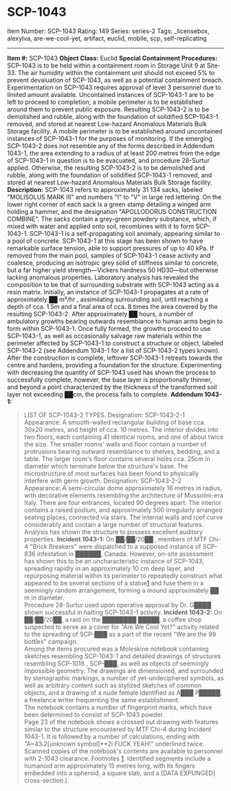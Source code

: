 # SCP-1043
Item Number: SCP-1043
Rating: 149
Series: series-2
Tags: _licensebox, alexylva, are-we-cool-yet, artifact, euclid, mobile, scp, self-replicating

---

**Item #:** SCP-1043
**Object Class:** Euclid
**Special Containment Procedures:** SCP-1043 is to be held within a containment room in Storage Unit 9 at Site-33. The air humidity within the containment unit should not exceed 5% to prevent devaluation of SCP-1043, as well as a potential containment breach. Experimentation on SCP-1043 requires approval of level 3 personnel due to limited amount available.
Uncontained instances of SCP-1043-1 are to be left to proceed to completion; a mobile perimeter is to be established around them to prevent public exposure. Resulting SCP-1043-2 is to be demolished and rubble, along with the foundation of solidified SCP-1043-1 removed, and stored at nearest Low-hazard Anomalous Materials Bulk Storage facility.
A mobile perimeter is to be established around uncontained instances of SCP-1043-1 for the purposes of monitoring. If the emerging SCP-1043-2 does not resemble any of the forms described in Addendum 1043-1, the area extending to a radius of at least 200 metres from the edge of SCP-1043-1 in question is to be evacuated, and procedure 28-Surtur applied. Otherwise, the resulting SCP-1043-2 is to be demolished and rubble, along with the foundation of solidified SCP-1043-1 removed, and stored at nearest Low-hazard Anomalous Materials Bulk Storage facility.
**Description:** SCP-1043 refers to approximately 31 134 sacks, labeled "MOLISOLUS MARK III" and numbers "I" to "V" in large red lettering. On the lower right corner of each sack is a green stamp detailing a winged arm holding a hammer, and the designation "APOLLODORUS CONSTRUCTION COMBINE". The sacks contain a grey-green powdery substance, which, if mixed with water and applied onto soil, recombines with it to form SCP-1043-1.
SCP-1043-1 is a self-propagating soil anomaly, appearing similar to a pool of concrete. SCP-1043-1 at this stage has been shown to have remarkable surface tension, able to support pressures of up to 40 kPa.
If removed from the main pool, samples of SCP-1043-1 cease activity and coalesce, producing an isotropic grey solid of stiffness similar to concrete, but a far higher yield strength—Vickers hardness 50 HD30—but otherwise lacking anomalous properties. Laboratory analysis has revealed the composition to be that of surrounding substrate with SCP-1043 acting as a resin matrix. Initially, an instance of SCP-1043-1 propagates at a rate of approximately ██ m²/hr , assimilating surrounding soil, until reaching a depth of cca. 1.5m and a final area of cca. 8 times the area covered by the resulting SCP-1043-2.
After approximately ██ hours, a number of ambulatory growths bearing outwards resemblance to human arms begin to form within SCP-1043-1. Once fully formed, the growths proceed to use SCP-1043-1, as well as occasionally salvage raw materials within the perimeter affected by SCP-1043-1 to construct a structure or object, labeled SCP-1043-2 (see Addendum 1043-1 for a list of SCP-1043-2 types known). After the construction is complete, leftover SCP-1043-1 retreats towards the centre and hardens, providing a foundation for the structure.
Experimenting with decreasing the quantity of SCP-1043 used has shown the process to successfully complete, however, the base layer is proportionally thinner, and beyond a point characterized by the thickness of the transformed soil layer not exceeding ██cm, the process fails to complete.
**Addendum 1043-1:**
> LIST OF SCP-1043-2 TYPES.
> Designation: SCP-1043-2-1  
>  Appearance: A smooth-walled rectangular building of base cca. 30x20 metres, and height of cca. 10 metres. The interior divides into two floors, each containing 41 identical rooms, and one of about twice the size. The smaller rooms' walls and floor contain a number of protrusions bearing outward resemblance to shelves, bedding, and a table. The larger room's floor contains several holes cca. 25cm in diameter which terminate below the structure's base. The microstructure of most surfaces has been found to physically interfere with germ growth.
> Designation: SCP-1043-2-2  
>  Appearance: A semi-circular dome approximately 16 metres in radius, with decorative elements resembling the architecture of Mussolini-era Italy. There are four entrances, located 90 degrees apart. The interior contains a raised podium, and approximately 500 irregularly arranged seating places, connected via stairs. The internal walls and roof curve considerably and contain a large number of structural features. Analysis has shown the structure to possess excellent auditory properties.
**Incident 1043-1:**
> On ██/██/20██ , members of MTF Chi-4 "Brick Breakers" were dispatched to a supposed instance of SCP-836 infestation in ██████, Canada. However, on-site assessment has shown this to be an uncharacteristic instance of SCP-1043, spreading rapidly in an approximately 10 cm deep layer, and repurposing material within its perimeter to repeatedly construct what appeared to be several sections of a statue[1](javascript:;) and fuse them in a seemingly random arrangement, forming a mound approximately ██ m in diameter.  
>  Procedure 28-Surtur used upon operative approval by Dr. G████ shown successful in halting SCP-1043-1 activity.
**Incident 1043-2:**
> On ██/██/20██, a raid on the ████████ █████, a coffee shop suspected to serve as a cover for "Are We Cool Yet?" activity related to the spreading of SCP-███ as a part of the recent "We are the 99 bottles" campaign.  
>  Among the items procured was a Moleskine notebook containing sketches resembling SCP-1043-1 and detailed drawings of structures resembling SCP-1018 , SCP-███, as well as objects of seemingly impossible geometry. The drawings are dimensioned, and surrounded by stenographic markings, a number of yet-undeciphered symbols, as well as arbitrary content such as stylized sketches of common objects, and a drawing of a nude female identified as A███ P█████, a freelance writer frequenting the same establishment.  
>  The notebook contains a number of fingerprint marks, which have been determined to consist of SCP-1043 powder.  
>  Page 23 of the notebook shows a crossed out drawing with features similar to the structure encountered by MTF Chi-4 during Incident 1043-1. It is followed by a number of calculations, ending with "A=43.2[unknown symbol]**2i FUCK YEAH!" underlined twice.  
>  Scanned copies of the notebook's contents are available to personnel with 2-1043 clearance.
Footnotes
[1](javascript:;). Identified segments include a humanoid arm approximately 15 metres long, with its fingers embedded into a spheroid, a square slab, and a [DATA EXPUNGED] cross-section.)